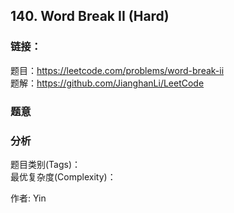 ## 140. Word Break II (Hard)

### **链接**：
题目：https://leetcode.com/problems/word-break-ii  
题解：https://github.com/JianghanLi/LeetCode

### **题意**



### **分析**  
题目类别(Tags)：  
最优复杂度(Complexity)：  



作者: Yin
